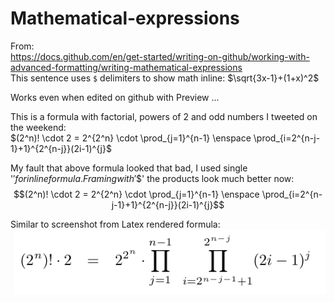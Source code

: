 # Mathematical-expressions
From:  
https://docs.github.com/en/get-started/writing-on-github/working-with-advanced-formatting/writing-mathematical-expressions  
This sentence uses `$` delimiters to show math inline:  $\sqrt{3x-1}+(1+x)^2$

Works even when edited on github with Preview ...

This is a formula with factorial, powers of 2 and odd numbers I tweeted on the weekend:  
$(2^n)! \cdot 2 = 2^{2^n} \cdot  \prod_{j=1}^{n-1} \enspace  \prod_{i=2^{n-j-1}+1}^{2^{n-j}}(2i-1)^{j}$

My fault that above formula looked that bad, I used single '$' for inline formula.  
Framing with '$$' the products look much better now:  
$$(2^n)! \cdot 2 = 2^{2^n} \cdot  \prod_{j=1}^{n-1} \enspace  \prod_{i=2^{n-j-1}+1}^{2^{n-j}}(2i-1)^{j}$$

Similar to screenshot from Latex rendered formula:  
![factorial_pow2_odd.png](factorial_pow2_odd.png)
